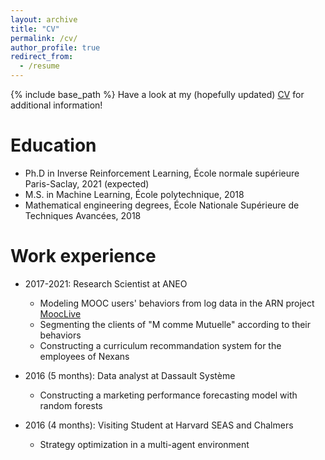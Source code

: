 ```yaml
---
layout: archive
title: "CV"
permalink: /cv/
author_profile: true
redirect_from:
  - /resume
---
```


{% include base_path %}
Have a look at my (hopefully updated) [CV](http://Jarboui.github.io/files/CV.pdf) for additional information!

Education
======
* Ph.D in Inverse Reinforcement Learning, École normale supérieure Paris-Saclay, 2021 (expected)
* M.S. in Machine Learning, École polytechnique, 2018
* Mathematical engineering degrees, École Nationale Supérieure de Techniques Avancées, 2018

Work experience
======
* 2017-2021: Research Scientist at ANEO
  * Modeling MOOC users' behaviors from log data in the ARN project [MoocLive](https://anr.fr/ProjetIA-15-IDFN-0003)
  * Segmenting the clients of "M comme Mutuelle" according to their behaviors
  * Constructing a curriculum recommandation system for the employees of Nexans

* 2016 (5 months): Data analyst at Dassault Système
  * Constructing a marketing performance forecasting model with random forests

* 2016 (4 months): Visiting Student at Harvard SEAS and Chalmers
  * Strategy optimization in a multi-agent environment
  

